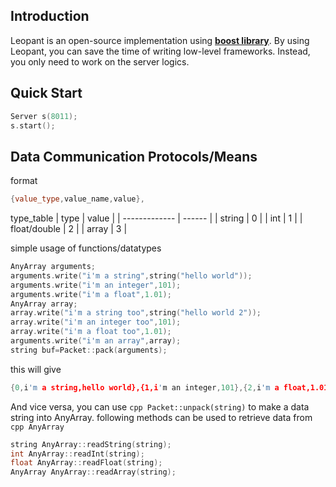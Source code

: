 ## Introduction
Leopant is an open-source implementation using [**boost library**](http://www.boost.org). By using Leopant, you can save the time of writing low-level frameworks. Instead, you only need to work on the server logics.

## Quick Start

```cpp
Server s(8011);
s.start();
```
## Data Communication Protocols/Means

format
```cpp
{value_type,value_name,value},
```
type_table
|       type    | value  | 
| ------------- | ------ |
| string        | 0      |
| int           | 1      |
| float/double  | 2      |
| array         | 3      |

simple usage of functions/datatypes
```cpp
AnyArray arguments;
arguments.write("i'm a string",string("hello world"));
arguments.write("i'm an integer",101);
arguments.write("i'm a float",1.01);
AnyArray array;
array.write("i'm a string too",string("hello world 2"));
array.write("i'm an integer too",101);
array.write("i'm a float too",1.01);
arguments.write("i'm an array",array);
string buf=Packet::pack(arguments);
```
this will give
```cpp
{0,i'm a string,hello world},{1,i'm an integer,101},{2,i'm a float,1.01},{3,i'm an array,{0,i'm a string too,hello world 2},{1,i'm an integer too,101},{2,i'm a float too,1.01},},
```
And vice versa, you can use ```cpp Packet::unpack(string)``` to make a data string into AnyArray.
following methods can be used to retrieve data from ```cpp AnyArray```
```cpp
string AnyArray::readString(string);
int AnyArray::readInt(string);
float AnyArray::readFloat(string);
AnyArray AnyArray::readArray(string);
```
